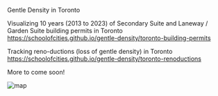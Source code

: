 Gentle Density in Toronto

Visualizing 10 years (2013 to 2023) of Secondary Suite and Laneway / Garden Suite building permits in Toronto
https://schoolofcities.github.io/gentle-density/toronto-building-permits

Tracking reno-ductions (loss of gentle density) in Toronto
https://schoolofcities.github.io/gentle-density/toronto-renoductions

More to come soon!

![map](https://schoolofcities.github.io/gentle-density/web-card.png)